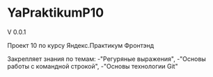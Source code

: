# YaPraktikumP10

V 0.0.1

Проект 10 по курсу Яндекс.Практикум Фронтэнд

Закрепляет знания по темам: 
-"Регуряные выражения", 
-"Основы работы с командной строкой",
-"Основы технологии Git"
